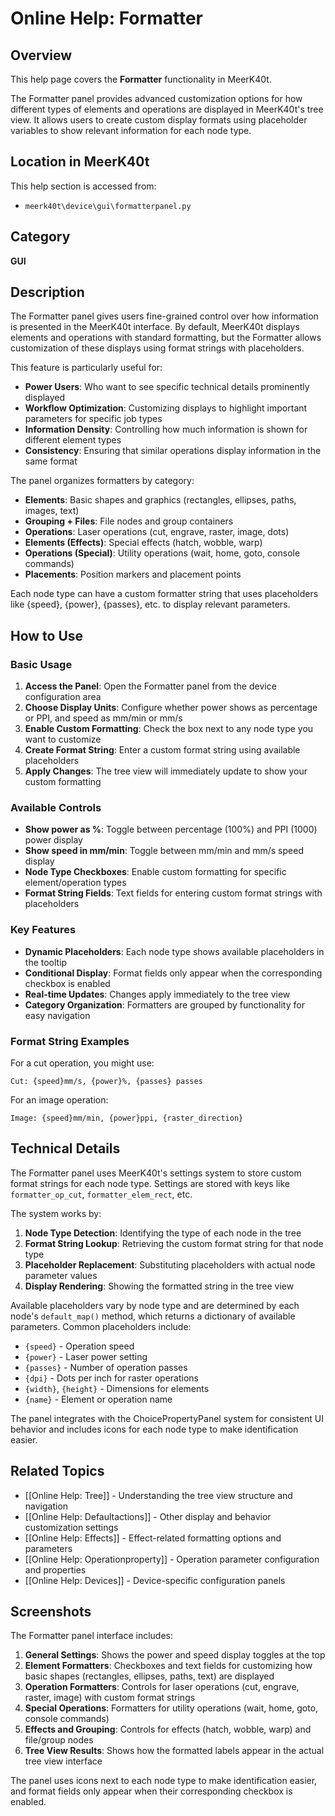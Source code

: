 # Online Help: Formatter

## Overview

This help page covers the **Formatter** functionality in MeerK40t.

The Formatter panel provides advanced customization options for how different types of elements and operations are displayed in MeerK40t's tree view. It allows users to create custom display formats using placeholder variables to show relevant information for each node type.

## Location in MeerK40t

This help section is accessed from:
- `meerk40t\device\gui\formatterpanel.py`

## Category

**GUI**

## Description

The Formatter panel gives users fine-grained control over how information is presented in the MeerK40t interface. By default, MeerK40t displays elements and operations with standard formatting, but the Formatter allows customization of these displays using format strings with placeholders.

This feature is particularly useful for:

- **Power Users**: Who want to see specific technical details prominently displayed
- **Workflow Optimization**: Customizing displays to highlight important parameters for specific job types
- **Information Density**: Controlling how much information is shown for different element types
- **Consistency**: Ensuring that similar operations display information in the same format

The panel organizes formatters by category:
- **Elements**: Basic shapes and graphics (rectangles, ellipses, paths, images, text)
- **Grouping + Files**: File nodes and group containers
- **Operations**: Laser operations (cut, engrave, raster, image, dots)
- **Elements (Effects)**: Special effects (hatch, wobble, warp)
- **Operations (Special)**: Utility operations (wait, home, goto, console commands)
- **Placements**: Position markers and placement points

Each node type can have a custom formatter string that uses placeholders like {speed}, {power}, {passes}, etc. to display relevant parameters.

## How to Use

### Basic Usage

1. **Access the Panel**: Open the Formatter panel from the device configuration area
2. **Choose Display Units**: Configure whether power shows as percentage or PPI, and speed as mm/min or mm/s
3. **Enable Custom Formatting**: Check the box next to any node type you want to customize
4. **Create Format String**: Enter a custom format string using available placeholders
5. **Apply Changes**: The tree view will immediately update to show your custom formatting

### Available Controls

- **Show power as %**: Toggle between percentage (100%) and PPI (1000) power display
- **Show speed in mm/min**: Toggle between mm/min and mm/s speed display
- **Node Type Checkboxes**: Enable custom formatting for specific element/operation types
- **Format String Fields**: Text fields for entering custom format strings with placeholders

### Key Features

- **Dynamic Placeholders**: Each node type shows available placeholders in the tooltip
- **Conditional Display**: Format fields only appear when the corresponding checkbox is enabled
- **Real-time Updates**: Changes apply immediately to the tree view
- **Category Organization**: Formatters are grouped by functionality for easy navigation

### Format String Examples

For a cut operation, you might use:
```
Cut: {speed}mm/s, {power}%, {passes} passes
```

For an image operation:
```
Image: {speed}mm/min, {power}ppi, {raster_direction}
```

## Technical Details

The Formatter panel uses MeerK40t's settings system to store custom format strings for each node type. Settings are stored with keys like `formatter_op_cut`, `formatter_elem_rect`, etc.

The system works by:
1. **Node Type Detection**: Identifying the type of each node in the tree
2. **Format String Lookup**: Retrieving the custom format string for that node type
3. **Placeholder Replacement**: Substituting placeholders with actual node parameter values
4. **Display Rendering**: Showing the formatted string in the tree view

Available placeholders vary by node type and are determined by each node's `default_map()` method, which returns a dictionary of available parameters. Common placeholders include:
- `{speed}` - Operation speed
- `{power}` - Laser power setting
- `{passes}` - Number of operation passes
- `{dpi}` - Dots per inch for raster operations
- `{width}`, `{height}` - Dimensions for elements
- `{name}` - Element or operation name

The panel integrates with the ChoicePropertyPanel system for consistent UI behavior and includes icons for each node type to make identification easier.

## Related Topics

- [[Online Help: Tree]] - Understanding the tree view structure and navigation
- [[Online Help: Defaultactions]] - Other display and behavior customization settings
- [[Online Help: Effects]] - Effect-related formatting options and parameters
- [[Online Help: Operationproperty]] - Operation parameter configuration and properties
- [[Online Help: Devices]] - Device-specific configuration panels

## Screenshots

The Formatter panel interface includes:

1. **General Settings**: Shows the power and speed display toggles at the top
2. **Element Formatters**: Checkboxes and text fields for customizing how basic shapes (rectangles, ellipses, paths, text) are displayed
3. **Operation Formatters**: Controls for laser operations (cut, engrave, raster, image) with custom format strings
4. **Special Operations**: Formatters for utility operations (wait, home, goto, console commands)
5. **Effects and Grouping**: Controls for effects (hatch, wobble, warp) and file/group nodes
6. **Tree View Results**: Shows how the formatted labels appear in the actual tree view interface

The panel uses icons next to each node type to make identification easier, and format fields only appear when their corresponding checkbox is enabled.
